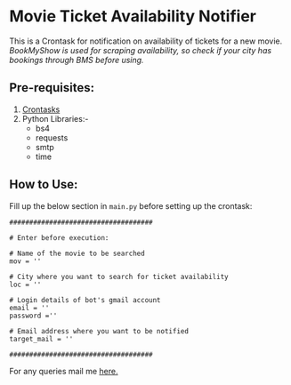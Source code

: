 # Movie Ticket Availability Notifier
This is a Crontask for notification on availability of tickets for a new movie.<br />
*BookMyShow is used for scraping availability, so check if your city has bookings through BMS before using.*

## Pre-requisites:
1. [Crontasks](https://awc.com.my/uploadnew/5ffbd639c5e6eccea359cb1453a02bed_Setting%20Up%20Cron%20Job%20Using%20crontab.pdf)
2. Python Libraries:-
    - bs4
    - requests
    - smtp
    - time

## How to Use:

Fill up the below section in ```main.py``` before setting up the crontask:
```
####################################

# Enter before execution:

# Name of the movie to be searched
mov = ''

# City where you want to search for ticket availability
loc = ''

# Login details of bot's gmail account
email = ''
password =''

# Email address where you want to be notified
target_mail = ''

####################################
```

For any queries mail me [here.](mailto:vivek.kaushal@outlook.com)
